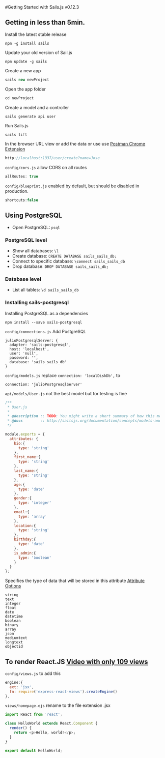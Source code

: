 #Getting Started with Sails.js v0.12.3

## Getting in less than 5min.
Install the latest stable release
```
npm -g install sails
```

Update your old version of Sail.js
```
npm update -g sails
```

Create a new app
```javascript
sails new newProject
```

Open the app folder
```javascript
cd newProject
```

Create a model and a controller
```javascript
sails generate api user
```

Run Sails.js
```
sails lift
```

In the browser URL view or add the data or use use [Postman Chrome Extension](https://chrome.google.com/webstore/detail/postman/fhbjgbiflinjbdggehcddcbncdddomop?hl=en)
```javascript
http://localhost:1337/user/create?name=Jose
```

`config/cors.js` allow CORS on all routes
```javascript
allRoutes: true
```

`config/blueprint.js` enabled by default, but should be disabled in production.
```javascript
shortcuts:false
```


## Using PostgreSQL

- Open PostgreSQL: `psql`

### PostgreSQL level
- Show all databases: `\l`
- Create database: `CREATE DATABASE sails_sails_db;`
- Connect to specific database: `\connect sails_sails_db`
- Drop database: `DROP DATABASE sails_sails_db;`

### Database level
- List all tables: `\d sails_sails_db`

### Installing sails-postgresql
Installing PostgreSQL as a dependencies
```
npm install --save sails-postgresql
```

`config/connections.js` Add PostgreSQL
```
julioPostgresqlServer: {
  adapter: 'sails-postgresql',
  host: 'localhost',
  user: 'null',
  password: '',
  database: 'sails_sails_db'
}
```

`config/models.js` replace `connection: 'localDiskDb',` to
```
connection: 'julioPostgresqlServer'
```

`api/models/User.js` not the best model but for testing is fine
```javascript
/**
 * User.js
 *
 * @description :: TODO: You might write a short summary of how this model works and what it represents here.
 * @docs        :: http://sailsjs.org/documentation/concepts/models-and-orm/models
 */

module.exports = {
  attributes: {
    bio:{
      type: 'string'
    },
    first_name:{
      type: 'string'
    },
    last_name:{
      type: 'string'
    },
    age:{
      type: 'date'
    },
    gender:{
      type: 'integer'
    },
    email:{
      type: 'array'
    },
    location:{
      type: 'string'
    },
    birthday:{
      type: 'date'
    },
    is_admin:{
      type: 'boolean'
    }
  }
};
```

Specifies the type of data that will be stored in this attribute [Attribute Options](http://sailsjs.org/documentation/concepts/models-and-orm/attributes)
```
string
text
integer
float
date
datetime
boolean
binary
array
json
mediumtext
longtext
objectid
```

## To render React.JS [Video with only 109 views](https://www.youtube.com/watch?v=SaGNKRKvB-c)


`config/views.js` to add this
```javascript
engine:{
  ext: 'jsx',
  fn: require('express-react-views').createEngine()
},
```

`views/homepage.ejs` rename to the file extension .jsx
```javascript
import React from 'react';

class HelloWorld extends React.Component {
  render() {
    return <p>Hello, world!</p>;
  }
}

export default HelloWorld;
```
